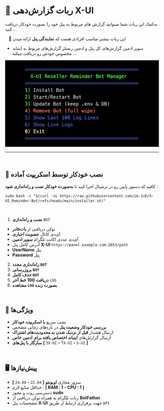 # 🚀 ربات گزارش‌دهی X-UI

به‌کمک این ربات شما میتوانید گزارش های مربوط به پنل‌ خود را بصورت خودکار دریافت کنید ...

‌ ‌ ‌ ‌🔴 این ربات بیشتر مناسب افرادی هست که **نمایندگی پنل** ارائه میدن

- سوپر ادمین گزارش‌های کل پنل و ادمین ریسلر گزارش‌های مربوط به اینباند مخصوص خودش رو دریافت میکنه ...


<p align="center">
  <img src="https://github.com/im-JvD/X-UI_Reminder-Bot/blob/main/Picsart_25-09-17_21-28-38-278.jpg" width="1080px" />
</p>

___

‌
## 🔧 نصب خودکار توسط اسکریپت آماده

کافیه که دستور پایین رو در ترمینال اجرا کنید تا **به‌صورت خودکار نصب و راه‌اندازی شود** :

```
sudo bash -c "$(curl -sL https://raw.githubusercontent.com/im-JvD/X-UI_Reminder-Bot/refs/heads/main/installer.sh)"
```
‌
1. **نصب و راه‌اندازی** ` BOT `
- توکن دریافتی از **بات‌فادر**
- آی‌دی کانال **عضویت اجباری**
- آی‌دی عددی اکانت تلگرام **سوپر ادمین**
- آدرس کامل پنل **X-UI** `https://panel.example.com:2053/path`
- **UserName** پنل 
- **Password** پنل

2. **راه‌اندازی مجدد ` BOT `**
3. **بروزرسانی ` BOT `**
4. **حذف کامل ` BOT `**
5. **دریافت 100 خط آخر** ` LOG `
6. **مشاهده ` LOG ` بصورت زنده**


‌
## 📌 ویژگی‌ها

-  نصب سریع **با اسکریپت خودکار**
-  **بررسی خودکار وضعیت پنل** در بازه‌های زمانی مشخص
-  ارسال هشدار **قبل از نزدیک شدن به محدودیت‌های اشتراک**
- ارسال گزارش‌های **اینباند اختصاص یافته برای ادمین خاص**
-  **سازگار با پنل‌های** **[** `3X-UI` **-** `TX-UI` **-** `S-UI` **]**


‌
## 🖥️ پیش‌نیازها

- سرور مجازی **اوبونتو** **[** `22.04` **-** `24.04` **]**
- حداقل منابع لازم : **[ RAM : 1 - CPU : 1 ]**
- دسترسی روت و مجوز **sudo**
- ربات تلگرام به همراه توکن دریافتی از **BotFather**
- مشخصات پنل **X-UI** جهت برقراری ارتباط از طریق `API`

‌
